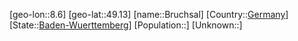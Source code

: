 ﻿---
location: [49.13,8.6]
type: City
tags:
- geo/City


SpocWebEntityId: 29368
isDeleted: false
confidential: public

---
[geo-lon::8.6]
[geo-lat::49.13]
[name::Bruchsal]
[Country::[Germany](geo/Continent/Europe/Germany.md)]
[State::[Baden-Wuerttemberg](geo/Continent/Europe/Germany/Baden-Wuerttemberg.md)]
[Population::]
[Unknown::]

